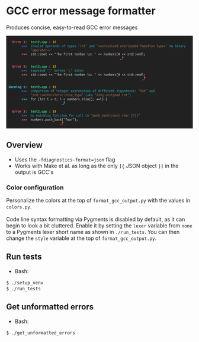 
# GCC error message formatter

Produces concise, easy-to-read GCC error messages<br>

<img src='output.png' height='250px'>


## Overview

- Uses the `-fdiagnostics-format=json` flag
- Works with Make et al. as long as the only `[{` JSON object `}]` in the output is GCC's

### Color configuration

Personalize the colors at the top of `format_gcc_output.py` with the values in `colors.py`.<br>
<br>
Code line syntax formatting via Pygments is disabled by default, as it can begin to look a bit cluttered. Enable it by setting the `lexer` variable from `none` to a Pygments lexer short name as shown in `./run_tests`. You can then change the `style` variable at the top of `format_gcc_output.py`.<br>



## Run tests

- Bash:
```
$ ./setup_venv
$ ./run_tests
```


## Get unformatted errors

- Bash:
```
$ ./get_unformatted_errors
```

